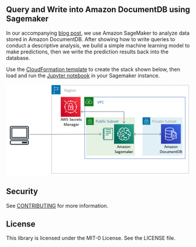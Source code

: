 ## Query and Write into Amazon DocumentDB using Sagemaker

In our accompanying [blog post](https://aws.amazon.com/blogs/machine-learning/analyzing-data-stored-in-amazon-documentdb-with-mongodb-compatibility-using-amazon-sagemaker/), we use Amazon SageMaker to analyze data stored in Amazon DocumentDB. After showing how to write queries to conduct a descriptive analysis, we build a simple machine learning model to
make predictions, then we write the prediction results back into the database.

Use the [CloudFormation template](https://github.com/aws-samples/documentdb-sagemaker-example/blob/main/cloudformation.yaml) to create the stack shown below, then load and run the [Jupyter notebook](https://github.com/aws-samples/documentdb-sagemaker-example/blob/main/script.ipynb) in your Sagemaker instance.

![Connecting to DocumentDB from Sagemaker using Secrets Manager](architecture.png "Connecting to DocumentDB from Sagemaker using Secrets Manager.")

## Security

See [CONTRIBUTING](CONTRIBUTING.md#security-issue-notifications) for more information.

## License

This library is licensed under the MIT-0 License. See the LICENSE file.

